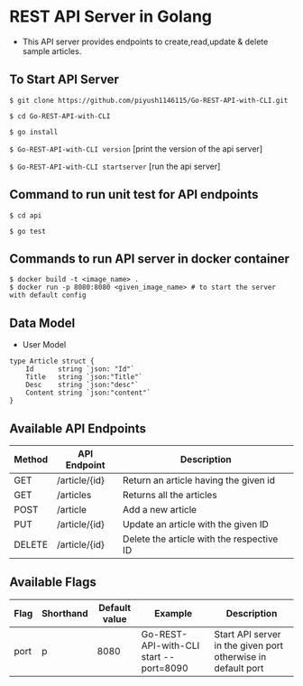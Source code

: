 # REST API Server in Golang

- This API server provides endpoints to create,read,update & delete sample articles.
  

## To Start API Server
```$ git clone https://github.com/piyush1146115/Go-REST-API-with-CLI.git```

```$ cd Go-REST-API-with-CLI```

```$ go install```

```$ Go-REST-API-with-CLI version``` [print the version of the api server]

```$ Go-REST-API-with-CLI startserver```  [run the api server]

## Command to run unit test for API endpoints
```$ cd api```

```$ go test```

## Commands to run API server in docker container
```shell
$ docker build -t <image_name> .
$ docker run -p 8080:8080 <given_image_name> # to start the server with default config
```


## Data Model

- User Model
```
type Article struct {
	Id      string `json: "Id"`
	Title   string `json:"Title"`
	Desc    string `json:"desc"`
	Content string `json:"content"`
}
```


## Available API Endpoints

|  Method | API Endpoint | Description |
|---|---|---|
|GET| /article/{id} | Return an article having the given id| 
|GET| /articles | Returns all the articles| 
|POST| /article | Add a new article | 
|PUT| /article/{id} | Update an article with the given ID| 
|DELETE| /article/{id} | Delete the article with the respective ID| 

## Available Flags

| Flag | Shorthand | Default value | Example | Description
|---|---|---|---|---|
|port|p|8080| Go-REST-API-with-CLI start --port=8090 | Start API server in the given port otherwise in default port

